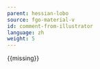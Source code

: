 ```yaml
---
parent: hessian-lobo
source: fgo-material-v
id: comment-from-illustrator
language: zh
weight: 5
---
```


{{missing}}
